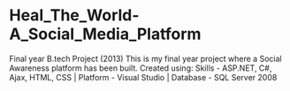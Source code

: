 # Heal_The_World-A_Social_Media_Platform
Final year B.tech Project (2013)
This is my final year project where a Social Awareness platform has been built.
Created using:
Skills - ASP.NET, C#, Ajax, HTML, CSS | Platform - Visual Studio | Database - SQL Server 2008
